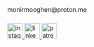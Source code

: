 <!--
**MonirMooghen/MonirMooghen** is a ✨ _special_ ✨ repository because its `README.md` (this file) appears on your GitHub profile.

Here are some ideas to get you started:

<h2 align="left">👋🏼 - MSc in Techno-Anthropology - AP Computer Science student 🪻</h2>

###

<div align="center">
  <img src="https://github-readme-stats.vercel.app/api?username=MonirMooghen&hide_title=false&hide_rank=false&show_icons=true&include_all_commits=true&count_private=true&disable_animations=false&theme=dracula&locale=en&hide_border=false" height="150" alt="stats graph"  />
  <img src="https://github-readme-stats.vercel.app/api/top-langs?username=MonirMooghen&locale=en&hide_title=false&layout=compact&card_width=320&langs_count=5&theme=dracula&hide_border=false" height="150" alt="languages graph"  />
</div>

###

<p align="left">🏙️ Based in Copenhagen<br>💻 Part of Cybernauterne (www.cybernauterne.dk) <br>🏳️‍🌈 Pronouns: they/them<br>💌 Get in touch --> monirmooghen@proton.me</p>

###

<div align="left">
  <a href="https://www.instagram.com/solgudinde/" target="_blank">
    <img src="https://img.shields.io/static/v1?message=Instagram&logo=instagram&label=&color=E4405F&logoColor=white&labelColor=&style=for-the-badge" height="35" alt="instagram logo"  />
  </a>
  <a href="https://www.linkedin.com/in/monirmooghen/" target="_blank">
    <img src="https://img.shields.io/static/v1?message=LinkedIn&logo=linkedin&label=&color=0077B5&logoColor=white&labelColor=&style=for-the-badge" height="35" alt="linkedin logo"  />
  </a>
  <a href="https://www.patreon.com/Cybernauterne" target="_blank">
    <img src="https://img.shields.io/static/v1?message=Patreon&logo=patreon&label=&color=F96854&logoColor=white&labelColor=&style=for-the-badge" height="35" alt="patreon logo"  />
  </a>
</div>

###
